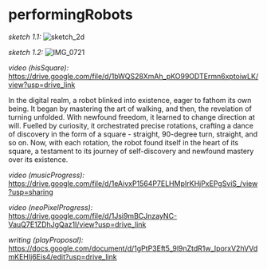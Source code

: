 # performingRobots

_sketch 1.1:_
![sketch_2d](https://github.com/hmd-shamsi/performingRobots/assets/72342923/4840156a-d6bc-41aa-8cd3-79b770b2f057)



_sketch 1.2:_
![IMG_0721](https://github.com/hmd-shamsi/performingRobots/assets/72342923/3cd630c1-762f-4797-9f7e-f3cf45f3b451)



_video (hisSquare):_
https://drive.google.com/file/d/1bWQS28XmAh_pKO99ODTErmn6xptoiwLK/view?usp=drive_link

In the digital realm, a robot blinked into existence, eager to fathom its own being. It began by mastering the art of walking, and then, the revelation of turning unfolded. With newfound freedom, it learned to change direction at will. Fuelled by curiosity, it orchestrated precise rotations, crafting a dance of discovery in the form of a square - straight, 90-degree turn, straight, and so on. Now, with each rotation, the robot found itself in the heart of its square, a testament to its journey of self-discovery and newfound mastery over its existence.



_video (musicProgress):_
https://drive.google.com/file/d/1eAivxP1564P7ELHMpIrKHjPxEPgSviS_/view?usp=sharing



_video (neoPixelProgress):_
https://drive.google.com/file/d/1Jsi9mBCJnzayNC-VauQ7E1ZDhJgQaz1I/view?usp=drive_link

_writing (playProposal):_
https://docs.google.com/document/d/1gPtP3Eft5_9l9nZtdR1w_IporxV2hVVdmKEHIj6Eis4/edit?usp=drive_link
